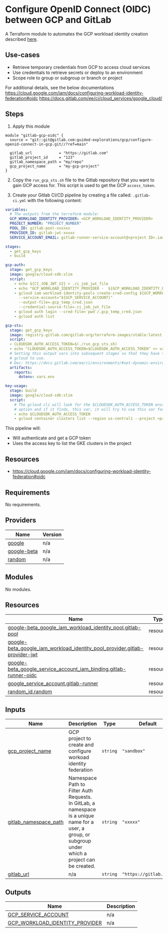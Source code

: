 # Configure OpenID Connect (OIDC) between GCP and GitLab
A Terraform module to automates the GCP workload identity creation described [here](https://docs.gitlab.com/ee/ci/cloud_services/google_cloud/).

## Use-cases
* Retrieve temporary credentials from GCP to access cloud services
* Use credentials to retrieve secrets or deploy to an environment
* Scope role to group or subgroup or branch or project

For additional details, see the below documentations 
https://cloud.google.com/iam/docs/configuring-workload-identity-federation#oidc
https://docs.gitlab.com/ee/ci/cloud_services/google_cloud/

## Steps
1. Apply this module
```
module "gitlab-gcp-oidc" {
  source = "git::git@gitlab.com:guided-explorations/gcp/configure-openid-connect-in-gcp.git//?ref=main"

  gitlab_url            = "https://gitlab.com"
  gitlab_project_id     = "123"
  gitlab_namespace_path = "my/repo"
  gcp_project_name      = "my-gcp-project"
}
```

2. Copy the `run_gcp_sts.sh` file to the Gitlab repository that you want to gain GCP access for.  This script is used to get
the GCP `access_token`.

3. Create your Gitlab CI/CD pipeline by creating a file called: `.gitlab-ci.yml` with the following content:

```yaml
variables:
  # The outputs from the terraform module:
  GCP_WORKLOAD_IDENTITY_PROVIDER: <GCP_WORKLOAD_IDENTITY_PROVIDER>
  PROJECT_NUMBER: "PROJECT_NUMBER"
  POOL_ID: gitlab-pool-xxxxxx
  PROVIDER_ID: gitlab-jwt-xxxxx
  SERVICE_ACCOUNT_EMAIL: gitlab-runner-service-account@<project ID>.iam.gserviceaccount.com

stages:
  - get_gcp_keys
  - build

gcp-auth:
  stage: get_gcp_keys
  image: google/cloud-sdk:slim
  script:
    - echo ${CI_JOB_JWT_V2} > .ci_job_jwt_file
    - echo "GCP_WORKLOAD_IDENTITY_PROVIDER -  ${GCP_WORKLOAD_IDENTITY_PROVIDER}"
    - gcloud iam workload-identity-pools create-cred-config ${GCP_WORKLOAD_IDENTITY_PROVIDER}
      --service-account="${GCP_SERVICE_ACCOUNT}"
      --output-file=.gcp_temp_cred.json
      --credential-source-file=.ci_job_jwt_file
    - gcloud auth login --cred-file=`pwd`/.gcp_temp_cred.json
    - gcloud auth list

gcp-sts:
  stage: get_gcp_keys
  image: registry.gitlab.com/gitlab-org/terraform-images/stable:latest
  script:
  - CLOUDSDK_AUTH_ACCESS_TOKEN=$(./run_gcp_sts.sh)
  - echo "CLOUDSDK_AUTH_ACCESS_TOKEN=$CLOUDSDK_AUTH_ACCESS_TOKEN" >> vars.env
  # Setting this output vars into subsequent stages so that they have the CLOUDSDK_AUTH_ACCESS_TOKEN var for
  # gcloud to use.
  # Doc: https://docs.gitlab.com/ee/ci/environments/#set-dynamic-environment-urls-after-a-job-finishes
  artifacts:
    reports:
      dotenv: vars.env

key-usage:
  stage: build
  image: google/cloud-sdk:slim
  script:
    # The gcloud cli will look for the $CLOUDSDK_AUTH_ACCESS_TOKEN envar as one of the authentication
    # option and if it finds, this var, it will try to use this var for authentication.
    - echo $CLOUDSDK_AUTH_ACCESS_TOKEN
    - gcloud container clusters list --region us-central1 --project <project id>
```

This pipeline will:
* Will authenticate and get a GCP token
* Uses the access key to list the GKE clusters in the project

## Resources

- https://cloud.google.com/iam/docs/configuring-workload-identity-federation#oidc

<!-- BEGIN_TF_DOCS -->
## Requirements

No requirements.

## Providers

| Name | Version |
|------|---------|
| <a name="provider_google"></a> [google](#provider\_google) | n/a |
| <a name="provider_google-beta"></a> [google-beta](#provider\_google-beta) | n/a |
| <a name="provider_random"></a> [random](#provider\_random) | n/a |

## Modules

No modules.

## Resources

| Name | Type |
|------|------|
| [google-beta_google_iam_workload_identity_pool.gitlab-pool](https://registry.terraform.io/providers/hashicorp/google-beta/latest/docs/resources/google_iam_workload_identity_pool) | resource |
| [google-beta_google_iam_workload_identity_pool_provider.gitlab-provider-jwt](https://registry.terraform.io/providers/hashicorp/google-beta/latest/docs/resources/google_iam_workload_identity_pool_provider) | resource |
| [google-beta_google_service_account_iam_binding.gitlab-runner-oidc](https://registry.terraform.io/providers/hashicorp/google-beta/latest/docs/resources/google_service_account_iam_binding) | resource |
| [google_service_account.gitlab-runner](https://registry.terraform.io/providers/hashicorp/google/latest/docs/resources/service_account) | resource |
| [random_id.random](https://registry.terraform.io/providers/hashicorp/random/latest/docs/resources/id) | resource |

## Inputs

| Name | Description | Type | Default | Required |
|------|-------------|------|---------|:--------:|
| <a name="input_gcp_project_name"></a> [gcp\_project\_name](#input\_gcp\_project\_name) | GCP project to create and configure workoad identity federation | `string` | `"sandbox"` | no |
| <a name="input_gitlab_namespace_path"></a> [gitlab\_namespace\_path](#input\_gitlab\_namespace\_path) | Namespace Path to Filter Auth Requests. In GitLab, a namespace is a unique name for a user, a group, or subgroup under which a project can be created. | `string` | `"xxxxx"` | no |
| <a name="input_gitlab_url"></a> [gitlab\_url](#input\_gitlab\_url) | n/a | `string` | `"https://gitlab.com"` | no |

## Outputs

| Name | Description |
|------|-------------|
| <a name="output_GCP_SERVICE_ACCOUNT"></a> [GCP\_SERVICE\_ACCOUNT](#output\_GCP\_SERVICE\_ACCOUNT) | n/a |
| <a name="output_GCP_WORKLOAD_IDENTITY_PROVIDER"></a> [GCP\_WORKLOAD\_IDENTITY\_PROVIDER](#output\_GCP\_WORKLOAD\_IDENTITY\_PROVIDER) | n/a |
<!-- END_TF_DOCS -->